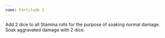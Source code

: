 ```yaml
---
name: Fortitude 2
---
```


Add 2 dice to all Stamina rolls for the purpose of soaking normal damage. Soak aggravated damage with 2 dice.